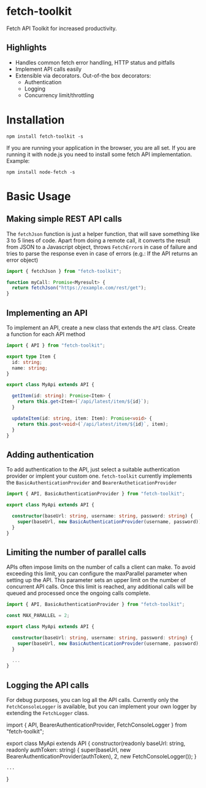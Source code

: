# fetch-toolkit
Fetch API Toolkit for increased productivity.

## Highlights

 * Handles common fetch error handling, HTTP status and pitfalls
 * Implement API calls easily
 * Extensible via decorators. Out-of-the box decorators:
   * Authentication
   * Logging
   * Concurrency limit/throttling

# Installation

`npm install fetch-toolkit -s`

If you are running your application in the browser, you are all set. If you are running it with node.js you need to install some fetch API implementation. Example:

`npm install node-fetch -s`

# Basic Usage

## Making simple REST API calls

The `fetchJson` function is just a helper function, that will save something like 3 to 5 lines of code. Apart from doing a remote call, it converts the result  from JSON to a Javascript object, throws `FetchError`s in case of failure and tries to parse the response even in case of errors (e.g.: If the API returns an error object)

```typescript
import { fetchJson } from "fetch-toolkit";

function myCall: Promise<Myresult> {
  return fetchJson("https://example.com/rest/get");
}

```


## Implementing an API

To implement an API, create a new class that extends the `API` class. Create a function for each API method

```typescript
import { API } from "fetch-toolkit";

export type Item {
  id: string;
  name: string;
}

export class MyApi extends API {

  getItem(id: string): Promise<Item> {
    return this.get<Item>(`/api/latest/item/${id}`);
  }

  updateItem(id: string, item: Item): Promise<void> {
    return this.post<void>(`/api/latest/item/${id}`, item);
  }
}
```

## Adding authentication

To add authentication to the API, just select a suitable authentication provider or implent your custom one. `fetch-toolkit` currently implements the `BasicAuthenticationProvider` and `BearerAutheticationProvider`

```typescript
import { API, BasicAuthenticationProvider } from "fetch-toolkit";

export class MyApi extends API {

  constructor(baseUrl: string, username: string, password: string) {
    super(baseUrl, new BasicAuthenticationProvider(username, password));
  }
}
```

## Limiting the number of parallel calls

APIs often impose limits on the number of calls a client can make. To avoid exceeding this limit, you can configure the maxParallel parameter when setting up the API. This parameter sets an upper limit on the number of concurrent API calls. Once this limit is reached, any additional calls will be queued and processed once the ongoing calls complete.

```typescript
import { API, BasicAuthenticationProvider } from "fetch-toolkit";

const MAX_PARALLEL = 2;

export class MyApi extends API {

  constructor(baseUrl: string, username: string, password: string) {
    super(baseUrl, new BasicAuthenticationProvider(username, password), MAX_PARALLEL);
  }

  ...
}
```

## Logging the API calls

For debug purposes, you can log all the API calls. Currently only the `FetchConsoleLogger` is available, but you can implement your own logger by extending the `FetchLogger` class.

import { API, BearerAuthenticationProvider, FetchConsoleLogger } from "fetch-toolkit";

export class MyApi extends API {
    constructor(readonly baseUrl: string, readonly authToken: string) {
        super(baseUrl, new BearerAuthenticationProvider(authToken), 2, new FetchConsoleLogger());
    }

    ...
}